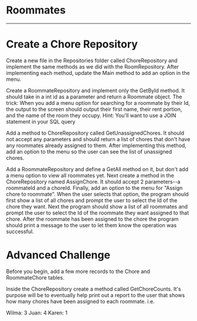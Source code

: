 # Roommates
----------------------------------
# Create a Chore Repository
Create a new file in the Repositories folder called ChoreRepository and implement the same methods as we did with the RoomRepository. After implementing each method, update the Main method to add an option in the menu.

Create a RoommateRepository and implement only the GetById method. It should take in a int id as a parameter and return a Roommate object. The trick: When you add a menu option for searching for a roommate by their Id, the output to the screen should output their first name, their rent portion, and the name of the room they occupy. Hint: You'll want to use a JOIN statement in your SQL query

Add a method to ChoreRepository called GetUnassignedChores. It should not accept any parameters and should return a list of chores that don't have any roommates already assigned to them. After implementing this method, add an option to the menu so the user can see the list of unassigned chores.

Add a RoommateRepository and define a GetAll method on it, but don't add a menu option to view all roommates yet. Next create a method in the ChoreRepository named AssignChore. It should accept 2 parameters--a roommateId and a choreId. Finally, add an option to the menu for "Assign chore to roommate". When the user selects that option, the program should first show a list of all chores and prompt the user to select the Id of the chore they want. Next the program should show a list of all roommates and prompt the user to select the Id of the roommate they want assigned to that chore. After the roommate has been assigned to the chore the program should print a message to the user to let them know the operation was successful.

# Advanced Challenge
Before you begin, add a few more records to the Chore and RoommateChore tables.

Inside the ChoreRepository create a method called GetChoreCounts. It's purpose will be to eventually help print out a report to the user that shows how many chores have been assigned to each roommate. i.e.

Wilma: 3
Juan: 4
Karen: 1
